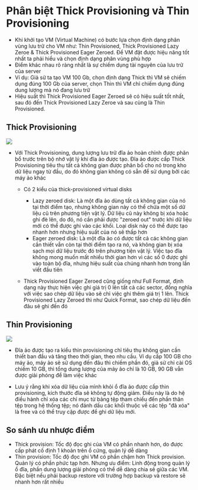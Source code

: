 # Phân biệt Thick Provisioning và Thin Provisioning 
- Khi khởi tạo VM (Virtual Machine) có bước lựa chọn định dạng phân vùng lưu trữ cho VM như: Thin Provisioned, Thick Provisioned Lazy Zeroe & Thick Provisioned Eager Zeroed. Để VM đặt được hiệu năng tốt nhất ta phải hiểu và chọn định dạng phân vùng phù hợp
- Điểm khác nhau rõ ràng nhất là sự chiếm dụng tài nguyên của lưu trữ của server
- Ví dụ: Giả sử ta tạo VM 100 Gb, chọn định dạng Thick thì VM sẽ chiếm dụng đúng 100 Gb của server, chọn Thin thì VM chỉ chiếm dụng đúng dung lượng mà nó đang lưu trữ
- Hiệu suất thì Thick Provisioned Eager Zeroed sẽ có hiệu suất tốt nhất, sau đó đến Thick Provisioned Lazy Zeroe và sau cùng là Thin Provisioned.

## Thick Provisioning

![](./images/thin-thick.png)

- Với Thick Provisioning, dung lượng lưu trữ đĩa ảo hoàn chỉnh được phân bổ trước trên bộ nhớ vật lý khi đĩa ảo được tạo. Đĩa ảo được cấp Thick Provisioning tiêu thụ tất cả không gian được phân bổ cho nó trong kho dữ liệu ngay từ đầu, do đó không gian không có sẵn để sử dụng bởi các máy ảo khác
	+ Có 2 kiểu của thick-provisioned virtual disks
		+ Lazy zeroed disk: Là một đĩa ảo dùng tất cả không gian của nó tại thời điểm tạo, nhưng không gian này có thể chứa một số dữ liệu cũ trên phương tiện vật lý. Dữ liệu cũ này không bị xóa hoặc ghi đè lên, do đó, nó cần phải được "zeroed out" trước khi dữ liệu mới có thể được ghi vào các khối. Loại disk này có thể được tạo nhanh hơn nhưng hiệu suất của nó sẽ thấp hơn
		+ Eager zeroed disk: Là một đĩa ảo có được tất cả các không gian cần thiết vẫn còn tại thời điểm tạo ra nó, và không gian bị xóa sạch mọi dữ liệu trước đó trên phương tiện vật lý. Việc tạo đĩa không mong muốn mất nhiều thời gian hơn vì các số 0 được ghi vào toàn bộ đĩa, nhưng hiệu suất của chúng nhanh hơn trong lần viết đầu tiên

	+ Thick Provisioned Eager Zeroed cũng giống như Full Format, định dạng này thực hiện việc ghi giá trị 0 lên tất cả các sector, đồng nghĩa với việc sao chép dữ liệu vào sẽ chỉ việc ghi thêm giá trị 1 lên. Thick Provisioned Lazy Zeroed thì như Quick Format, sao chép dữ liệu đến đâu sẽ ghi đến đó

## Thin Provisioning 

![](./images/thin.png)

- Đĩa ảo được tạo ra kiểu thin provisioning chỉ tiêu thụ không gian cần thiết ban đầu và tăng theo thời gian, theo nhu cầu. Ví dụ cấp 100 GB cho máy ảo, máy ảo sẽ sử dụng đến đâu thì chiếm phần đó, giả sử chỉ cài OS chiếm 10 GB, thì tổng dung lượng của máy ảo chỉ là 10 GB, 90 GB vẫn được giải phóng để làm việc khác

- Lưu ý rằng khi xóa dữ liệu của mình khỏi ổ đĩa ảo được cấp thin provisioning, kích thước đĩa sẽ không tự động giảm. Điều này là do hệ điều hành chỉ xóa các chỉ mục từ bảng tệp tham chiếu đến phần thân tệp trong hệ thống tệp; nó đánh dấu các khối thuộc về các tệp "đã xóa" là free và có thể truy cập được để ghi dữ liệu mới.

## So sánh ưu nhược điểm
- Thick provision: Tốc độ đọc ghi của VM có phần nhanh hơn, do được cấp phát cố định 1 khoản trên ổ cứng, quản lý dễ dàng 
- Thin provision: Tốc độ đọc ghi VM có phần chậm hơn Thick provision. Quản lý có phần phức tạp hơn. Nhưng ưu điểm: Linh động trong quản lý ổ đĩa, phần dung lượng giải phóng có thể dễ dàng chia sẻ giữa các VM. Đặc biệt nếu phải backup restore với trường hợp backup và restore sẽ nhanh hơn rất nhiều
